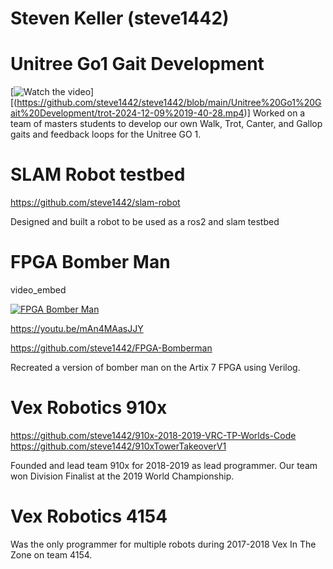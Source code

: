 # Steven Keller (steve1442)


# Unitree Go1 Gait Development 
[![Watch the video](https://raw.githubusercontent.com/steve1442/steve1442/Unitree-Go1-Gait-Development/thumbnail.jpg)][(https://github.com/steve1442/steve1442/blob/main/Unitree%20Go1%20Gait%20Development/trot-2024-12-09%2019-40-28.mp4)]
Worked on a team of masters students to develop our own Walk, Trot, Canter, and Gallop gaits and feedback loops for the Unitree GO 1. 

# SLAM Robot testbed
https://github.com/steve1442/slam-robot

Designed and built a robot to be used as a ros2 and slam testbed

# FPGA Bomber Man
video_embed

[![FPGA Bomber Man](https://img.youtube.com/vi/mAn4MAasJJY/0.jpg)](https://youtu.be/mAn4MAasJJY)

https://youtu.be/mAn4MAasJJY

https://github.com/steve1442/FPGA-Bomberman

Recreated a version of bomber man on the Artix 7 FPGA using Verilog. 

# Vex Robotics 910x
https://github.com/steve1442/910x-2018-2019-VRC-TP-Worlds-Code 
https://github.com/steve1442/910xTowerTakeoverV1

Founded and lead team 910x for 2018-2019 as lead programmer. Our team won Division Finalist at the 2019 World Championship. 

# Vex Robotics 4154

Was the only programmer for multiple robots during 2017-2018 Vex In The Zone on team 4154. 
